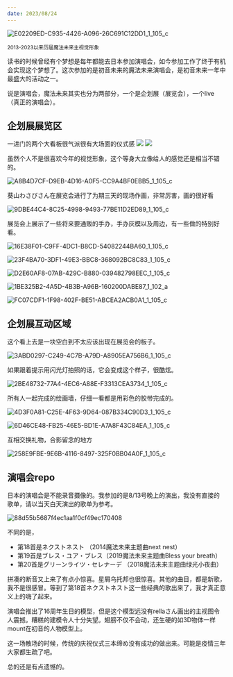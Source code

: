 ```yaml
---
date: 2023/08/24
---
```


<img src="https://s2.loli.net/2023/08/24/nxKdWfzCSielaZc.jpg" alt="E02209ED-C935-4426-A096-26C691C12DD1_1_105_c" />

<small>2013-2023以来历届魔法未来主视觉形象</small>

读书的时候曾经有个梦想是每年都能去日本参加演唱会，如今参加工作了终于有机会实现这个梦想了。这次参加的是初音未来的魔法未来演唱会，是初音未来一年中最盛大的活动之一。

说是演唱会，魔法未来其实也分为两部分，一个是企划展（展览会），一个live（真正的演唱会）。

## 企划展展览区
一进门的两个大看板很气派很有大场面的仪式感
![](https://s2.loli.net/2023/08/24/n4eSkF52CVLNJPQ.jpg)
![](https://s2.loli.net/2023/08/24/Ed1yHSIXxgB8YlD.jpg)

虽然个人不是很喜欢今年的视觉形象，这个等身大立像给人的感觉还是相当不错的。

![A8B4D7CF-D9EB-4D16-A0F5-CC9A4BF0EBB5_1_105_c](https://s2.loli.net/2023/08/24/y6c3SKQHnvs5AXL.jpg)

葵山わさびさん在展览会进行了为期三天的现场作画，非常厉害，画的很好看

![9DBE44C4-8C25-4998-9493-77BE11D2ED89_1_105_c](https://s2.loli.net/2023/08/24/1PmOYqfpJaRAh7j.jpg)

展览会上展示了一些将来要通贩的手办，手办灰模以及周边，有一些做的特别好看。

![16E38F01-C9FF-4DC1-B8CD-54082244BA60_1_105_c](https://s2.loli.net/2023/08/24/SQatgydwfqx5eWz.jpg)

![23F4BA70-3DF1-49E3-BBC8-368092BC8C83_1_105_c](https://s2.loli.net/2023/08/24/VhfPGXWdEv9ksxo.jpg)

![D2E60AF8-07AB-429C-B880-039482798EEC_1_105_c](https://s2.loli.net/2023/08/24/nzihw3LxEARyuNK.jpg)

![1BE325B2-4A5D-4B3B-A96B-160200DABE87_1_102_a](https://s2.loli.net/2023/08/24/qojLvSCDAbgPT7M.jpg)

![FC07CDF1-1F98-402F-BE51-ABCEA2ACB0A1_1_105_c](https://s2.loli.net/2023/08/24/MBYkyChJ3PWp6jR.jpg)

## 企划展互动区域

这个看上去是一块空白到不太应该出现在展览会的板子。

![3ABD0297-C249-4C7B-A79D-A8905EA756B6_1_105_c](https://s2.loli.net/2023/08/24/YtsRHinF4x9uEvS.jpg)


如果跟着提示用闪光灯拍照的话，它会变成这个样子，很酷炫。

![2BE48732-77A4-4EC6-A88E-F3313CEA3734_1_105_c](https://s2.loli.net/2023/08/24/jLxadW6I4buEtwX.jpg)

所有人一起完成的绘画墙，仔细一看都是用彩色的胶带完成的。

![4D3F0A81-C25E-4F63-9D64-087B334C90D3_1_105_c](https://s2.loli.net/2023/08/24/6izOtnY4NhVlujL.jpg)

![6D46CE48-FB25-46E5-BD1E-A7A8F43C84EA_1_105_c](https://s2.loli.net/2023/08/24/jPJWuCGMfehzatm.jpg)

互相交换礼物，合影留念的地方

![258E9FBE-9E6B-4116-8497-325F0BB04A0F_1_105_c](https://s2.loli.net/2023/08/24/Nx91yoEiDSJtuVW.jpg)

## 演唱会repo

日本的演唱会是不能录音摄像的。我参加的是8/13号晚上的演出，我没有直接的歌单，请以当天白天演出的歌单为参考。

![88d55b5687f4ec1aa1f0cf49ec170408](https://s2.loli.net/2023/08/24/SUQx6GwItl1qRVn.jpg)

不同的是，

- 第18首是ネクストネスト （2014魔法未来主题曲next nest）
- 第19首是ブレス・ユア・ブレス（2019魔法未来主题曲Bless your breath）
- 第20首是グリーンライツ・セレナーデ （2018魔法未来主题曲绿光小夜曲）

拼凑的断音又上来了有点小惊喜。星屑乌托邦也很惊喜。其他的曲目，都是新歌，我不是很感冒。等到了第18首ネクストネスト这一些经典的歌出来了，我才真正意义上的嗨了起来。

演唱会推出了16周年生日的模型，但是这个模型远没有rellaさん画出的主视图令人震撼。糟糕的建模令人十分失望。翅膀不仅不会动，还生硬的如3D物体一样mount在初音的人物模型上。

这一场散场的时候，传统的庆祝仪式三本缔め没有成功的做出来。可能是疫情三年大家都生疏了吧。

总的还是有点遗憾的。
